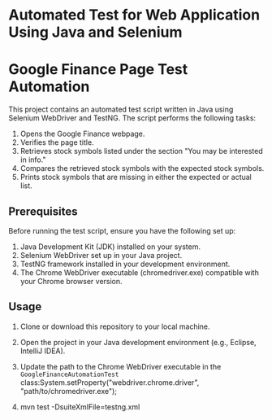 # Automated Test for Web Application Using Java and Selenium

# Google Finance Page Test Automation

This project contains an automated test script written in Java using Selenium WebDriver and TestNG. The script performs the following tasks:

1. Opens the Google Finance webpage.
2. Verifies the page title.
3. Retrieves stock symbols listed under the section "You may be interested in info."
4. Compares the retrieved stock symbols with the expected stock symbols.
5. Prints stock symbols that are missing in either the expected or actual list.

## Prerequisites

Before running the test script, ensure you have the following set up:

1. Java Development Kit (JDK) installed on your system.
2. Selenium WebDriver set up in your Java project.
3. TestNG framework installed in your development environment.
4. The Chrome WebDriver executable (chromedriver.exe) compatible with your Chrome browser version.

## Usage

1. Clone or download this repository to your local machine.

2. Open the project in your Java development environment (e.g., Eclipse, IntelliJ IDEA).

3. Update the path to the Chrome WebDriver executable in the `GoogleFinanceAutomationTest` class:System.setProperty("webdriver.chrome.driver", "path/to/chromedriver.exe");

4. mvn test -DsuiteXmlFile=testng.xml



